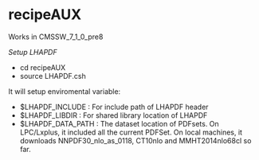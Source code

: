 recipeAUX
===============
Works in CMSSW_7_1_0_pre8

*Setup LHAPDF*

- cd recipeAUX
- source LHAPDF.csh

It will setup enviromental variable:
- $LHAPDF\_INCLUDE : For include path of LHAPDF header
- $LHAPDF_LIBDIR : For shared library location of LHAPDF
- $LHAPDF_DATA_PATH : The dataset location of PDFsets. On LPC/Lxplus, it
included all the current PDFSet. On local machines, it downloads NNPDF30_nlo_as_0118,
CT10nlo and MMHT2014nlo68cl so far.
